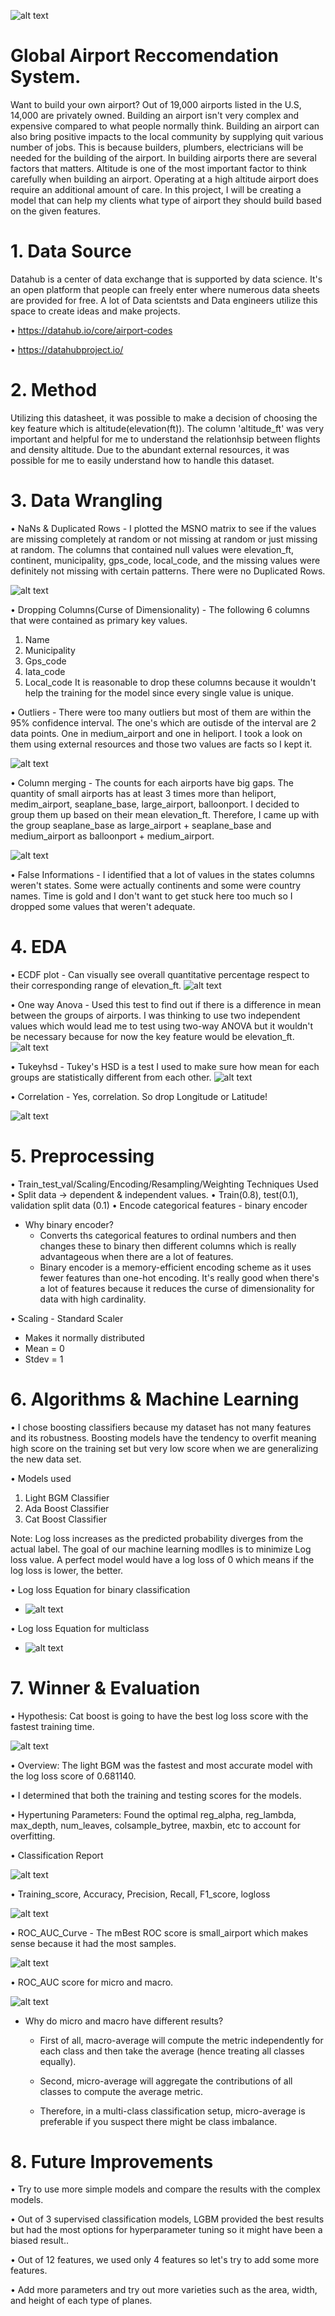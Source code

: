 ![alt text](https://live.staticflickr.com/65535/48431984232_f801bfcef9_b.jpg)

# Global Airport Reccomendation System.

Want to build your own airport? Out of 19,000 airports listed in the U.S, 14,000 are privately owned. Building an airport isn't very complex and expensive compared to what people normally think. Building an airport can also bring positive impacts to the local community by supplying quit various number of jobs. This is because builders, plumbers, electricians will be needed for the building of the airport. In building airports there are several factors that matters. Altitude is one of the most important factor to think carefully when building an airport. Operating at a high altitude airport does require an additional amount of care. In this project, I will be creating a model that can help my clients what type of airport they should build based on the given features.


# 1. Data Source
Datahub is a center of data exchange that is supported by data science. It's an open platform that people can freely enter where numerous data sheets are provided for free. A lot of Data scientsts and Data engineers utilize this space to create ideas and make projects. 

• https://datahub.io/core/airport-codes

• https://datahubproject.io/


# 2. Method
Utilizing this datasheet, it was possible to make a decision of choosing the key feature which is altitude(elevation(ft)). The column 'altitude_ft' was very important and helpful for me to understand the relationhsip between flights and density altitude. Due to the abundant external resources, it was possible for me to easily understand how to handle this dataset. 

# 3. Data Wrangling
• NaNs & Duplicated Rows - I plotted the MSNO matrix to see if the values are missing completely at random or not missing at random or just missing at random. The columns that contained null values were elevation_ft, continent, municipality, gps_code, local_code, and the missing values were definitely not missing with certain patterns. There were no Duplicated Rows. 

![alt text](images/MSNO_matrix.jpeg)

• Dropping Columns(Curse of Dimensionality) - The following 6 columns that were contained as primary key values. 
1. Name
2. Municipality
3. Gps_code
4. Iata_code
5. Local_code
It is reasonable to drop these columns because it wouldn't help the training for the model since every single value is unique.

• Outliers - There were too many outliers but most of them are within the 95% confidence interval. The one's which are outisde of the interval are 2 data points. One in medium_airport and one in heliport. I took a look on them using external resources and those two values are facts so I kept it.

![alt text](images/Box_plot_elevation_ft_airports.jpeg)

• Column merging - The counts for each airports have big gaps. The quantity of small airports has at least 3 times more than heliport, medim_airport, seaplane_base, large_airport, balloonport. I decided to group them up based on their mean elevation_ft. Therefore, I came up with the group seaplane_base as large_airport + seaplane_base and medium_airport as balloonport + medium_airport.

![alt text](images/elevation_ft_type_airports_after_merge.jpeg)

• False Informations - I identified that a lot of values in the states columns weren't states. Some were actually continents and some were country names. Time is gold and I don't want to get stuck here too much so I dropped some values that weren't adequate.


# 4. EDA
• ECDF plot - Can visually see overall quantitative percentage respect to their corresponding range of elevation_ft.
![alt text](images/ECDF.jpeg)

• One way Anova - Used this test to find out if there is a difference in mean between the groups of airports. I was thinking to use two independent values which would lead me to test using two-way ANOVA but it wouldn't be necessary because for now the key feature would be elevation_ft.
![alt text](images/one_way_ANOVA.jpeg)

• Tukeyhsd - Tukey's HSD is a test I used to make sure how mean for each groups are statistically different from each other.
![alt text](images/Tukeyhsd.jpeg)

• Correlation - Yes, correlation. So drop Longitude or Latitude!

![alt text](images/Correlation.jpeg)

# 5. Preprocessing
• Train_test_val/Scaling/Encoding/Resampling/Weighting Techniques Used
• Split data -> dependent & independent values.
• Train(0.8), test(0.1), validation split data (0.1)
• Encode categorical features - binary encoder
  - Why binary encoder? 
    - Converts ths categorical features to ordinal numbers and then changes these to binary then different columns which is really advantageous when there are a lot of features.
    - Binary encoder is a memory-efficient encoding scheme as it uses fewer features than one-hot encoding. It's really good when there's a lot of features because it reduces the curse of dimensionality for data with high cardinality. 
    
• Scaling - Standard Scaler
  - Makes it normally distributed
  - Mean = 0
  - Stdev = 1

# 6. Algorithms & Machine Learning
• I chose boosting classifiers because my dataset has not many features and its robustness. Boosting models have the tendency to overfit meaning high score on the training set but very low score when we are generalizing the new data set. 

• Models used
  1. Light BGM Classifier
  2. Ada Boost Classifier
  3. Cat Boost Classifier

Note: Log loss increases as the predicted probability diverges from the actual label. The goal of our machine learning modlles is to minimize Log loss value. A perfect model would have a log loss of 0 which means if the log loss is lower, the better. 

• Log loss Equation for binary classification
  - ![alt text](images/Log_loss_binaryclass_equation.jpeg)

• Log loss Equation for multiclass 
  - ![alt text](images/Log_loss_multiclass_equation.jpeg)

# 7. Winner & Evaluation
• Hypothesis: Cat boost is going to have the best log loss score with the fastest training time. 

![alt text](images/Log_Loss_Scores.jpeg)

• Overview: The light BGM was the fastest and most accurate model with the log loss score of 0.681140.

• I determined that both the training and testing scores for the models.

• Hypertuning Parameters: Found the optimal reg_alpha, reg_lambda, max_depth, num_leaves, colsample_bytree, maxbin, etc to account for overfitting.

• Classification Report

![alt text](images/classification_report.jpeg)

• Training_score, Accuracy, Precision, Recall, F1_score, logloss

![alt text](images/LGBM_Metrics.jpeg)

• ROC_AUC_Curve - The mBest ROC score is small_airport which makes sense because it had the most samples.

![alt text](images/ROC_curves_LGBM.jpeg)

• ROC_AUC score for micro and macro. 

![alt text](images/ROC_AUC_MIRCO_MACRO.jpeg)

  - Why do micro and macro have different results?
    - First of all, macro-average will compute the metric independently for each class and then take the average (hence treating all classes equally). 
           
    - Second, micro-average will aggregate the contributions of all classes to compute the average metric. 
           
    - Therefore, in a multi-class classification setup, micro-average is preferable if you suspect there might be class imbalance.


# 8. Future Improvements  
• Try to use more simple models and compare the results with the complex models.

• Out of 3 supervised classification models, LGBM provided the best results but had the most options for hyperparameter tuning so it might have been a biased result..

• Out of 12 features, we used only 4 features so let's try to add some more features.

• Add more parameters and try out more varieties such as the area, width, and height of each type of planes. 









